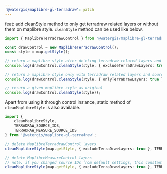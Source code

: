 ```yaml
---
'@watergis/maplibre-gl-terradraw': patch
---
```


feat: add cleanStyle method to only get terradraw related layers or without them on maplibre style. `cleanStyle` method can be used like below.

```ts
import { MaplibreTerradrawControl } from '@watergis/maplibre-gl-terradraw';

const drawControl = new MaplibreTerradrawControl();
const style = map.getStyle();

// return a maplibre style after deleting terradraw related layers and sources
console.log(drawControl.cleanStyle(style, { excludeTerraDrawLayers: true }));

// return a maplibre style only with terradraw related layers and sources
console.log(drawControl.cleanStyle(style, { onlyTerraDrawLayers: true }));

// return a given maplibre style as original
console.log(drawControl.cleanStyle(style));
```

Apart from using it through control instance, static method of `cleanMaplibreStyle` is also available.

```ts
import {
	cleanMaplibreStyle,
	TERRADRAW_SOURCE_IDS,
	TERRADRAW_MEASURE_SOURCE_IDS
} from '@watergis/maplibre-gl-terradraw';

// delete MaplibreTerradrawControl layers
cleanMaplibreStyle(map.getStyle, { excludeTerraDrawLayers: true }, TERRADRAW_SOURCE_IDS);

// delete MaplibreMeasureControl layers
// note. if you changed source IDs from default settings, this constant variable will not work.
cleanMaplibreStyle(map.getStyle, { excludeTerraDrawLayers: true }, TERRADRAW_MEASURE_SOURCE_IDS);
```
